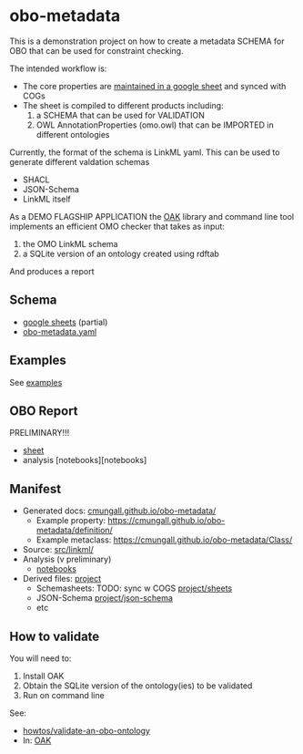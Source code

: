 # obo-metadata

This is a demonstration project on how to create a metadata SCHEMA for OBO that can be
used for constraint checking.

The intended workflow is:

 * The core properties are [maintained in a google sheet](https://docs.google.com/spreadsheets/d/1YU_58PB-TaxlvJ5oIneUig8kB8CbmHyR30hUqfD0ZtE/edit) and synced with COGs
 * The sheet is compiled to different products including:
     1. a SCHEMA that can be used for VALIDATION
     2. OWL AnnotationProperties (omo.owl) that can be IMPORTED in different ontologies


Currently, the format of the schema is LinkML yaml. This can be used to generate different
valdation schemas

 - SHACL
 - JSON-Schema
 - LinkML itself


As a DEMO FLAGSHIP APPLICATION the
[OAK](https://incatools.github.io/ontology-access-kit/) library and
command line tool implements an efficient OMO checker that takes as input:

 1. the OMO LinkML schema
 2. a SQLite version of an ontology created using rdftab

And produces a report

## Schema

- [google sheets](https://docs.google.com/spreadsheets/d/1YU_58PB-TaxlvJ5oIneUig8kB8CbmHyR30hUqfD0ZtE/edit) (partial)
- [obo-metadata.yaml](src/linkml/obo-metadata.yaml)

## Examples

See [examples](examples)

## OBO Report

PRELIMINARY!!!

- [sheet](https://docs.google.com/spreadsheets/d/1Er8xYeKMvKKo-MGQf7w9jUgCWTOZwprDq9Td2Nuu4Po/edit#gid=488211236)
- analysis [notebooks][notebooks]

## Manifest

 * Generated docs: [cmungall.github.io/obo-metadata/](https://cmungall.github.io/obo-metadata/)
     * Example property: https://cmungall.github.io/obo-metadata/definition/
     * Example metaclass: https://cmungall.github.io/obo-metadata/Class/
 * Source: [src/linkml/](src/linkml/)
 * Analysis (v preliminary)
     * [notebooks](notebooks)
 * Derived files: [project](https://github.com/cmungall/obo-metadata/tree/main/project)
     * Schemasheets: TODO: sync w COGS [project/sheets](project/sheets)
     * JSON-Schema [project/json-schema](project/jsonschema)
     * etc


## How to validate

You will need to:

 1. Install OAK
 2. Obtain the SQLite version of the ontology(ies) to be validated
 3. Run on command line

See:

 * [howtos/validate-an-obo-ontology](https://incatools.github.io/ontology-access-kit/howtos/validate-an-obo-ontology.html)
 * In: [OAK](https://github.com/INCATools/ontology-access-kit/)

